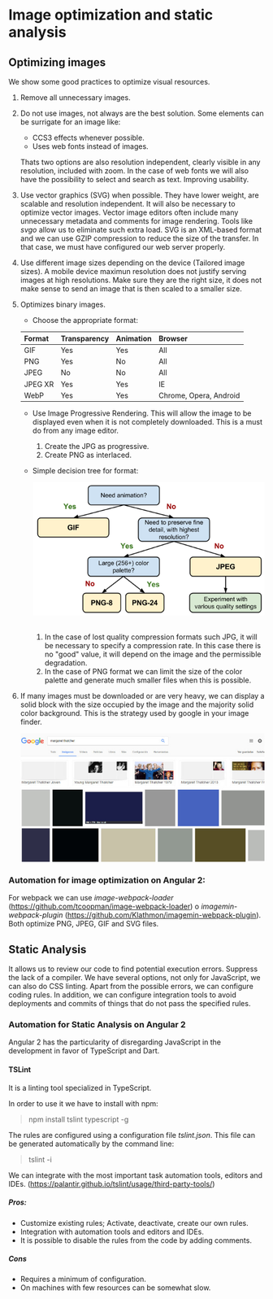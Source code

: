 # Image optimization and static analysis

## Optimizing images

We show some good practices to optimize visual resources.

1. Remove all unnecessary images.
2. Do not use images, not always are the best solution. Some elements can be surrigate for an image like:

    * CCS3 effects whenever possible.
    * Uses web fonts instead of images.

    Thats two options are also resolution independent, clearly visible in any resolution, included with zoom. In the case of web fonts we will also have the possibility to select and search as text. Improving usability.

3. Use vector graphics (SVG) when possible. They have lower weight, are scalable and resolution independent.
It will also be necessary to optimize vector images. Vector image editors often include many unnecessary metadata and comments for image rendering. Tools like *svgo* allow us to eliminate such extra load.
SVG is an XML-based format and we can use GZIP compression to reduce the size of the transfer. In that case, we must have configured our web server properly.

4. Use different image sizes depending on the device (Tailored image sizes). A mobile device maximun resolution does not justify serving images at high resolutions. Make sure they are the right size, it does not make sense to send an image that is then scaled to a smaller size.

5. Optimizes binary images.

    * Choose the appropriate format:


    | Format | Transparency | Animation | Browser
    | --- | --- | --- | ---
    | GIF | Yes | Yes | All
    | PNG | Yes | No | All
    | JPEG | No | No | All
    | JPEG XR | Yes | Yes | IE
    | WebP | Yes | Yes | Chrome, Opera, Android


    * Use Image Progressive Rendering. This will allow the image to be displayed even when it is not completely downloaded. This is a must do from any image editor.
        
        1. Create the JPG as progressive.
        2. Create PNG as interlaced.

    * Simple decision tree for format:

        ![alt text](./resources/format-tree.png "Graphic format decision tree")
    
        1. In the case of lost quality compression formats such JPG, it will be necessary to specify a compression rate. In this case there is no "good" value, it will depend on the image and the permissible degradation.
        2. In the case of PNG format we can limit the size of the color palette and generate much smaller files when this is possible.

6. If many images must be downloaded or are very heavy, we can display a solid block with the size occupied by the image and the majority solid color background. This is the strategy used by google in your image finder.

    ![alt text](./resources/google-search.jpg "Google example")

### Automation for image optimization on Angular 2:

For webpack we can use *image-webpack-loader* (https://github.com/tcoopman/image-webpack-loader) o *imagemin-webpack-plugin* (https://github.com/Klathmon/imagemin-webpack-plugin). Both optimize PNG, JPEG, GIF and SVG files.

## Static Analysis

It allows us to review our code to find potential execution errors. Suppress the lack of a compiler. We have several options, not only for JavaScript, we can also do CSS linting. Apart from the possible errors, we can configure coding rules. In addition, we can configure integration tools to avoid deployments and commits of things that do not pass the specified rules.

### Automation for Static Analysis on Angular 2

Angular 2 has the particularity of disregarding JavaScript in the development in favor of TypeScript and Dart.

#### TSLint

It is a linting tool specialized in TypeScript.

In order to use it we have to install with npm:

> npm install tslint typescript -g

The rules are configured using a configuration file *tslint.json*. This file can be generated automatically by the command line:

> tslint -i

We can integrate with the most important task automation tools, editors and IDEs. (https://palantir.github.io/tslint/usage/third-party-tools/)

##### Pros:

* Customize existing rules; Activate, deactivate, create our own rules.
* Integration with automation tools and editors and IDEs.
* It is possible to disable the rules from the code by adding comments.

##### Cons

* Requires a minimum of configuration.
* On machines with few resources can be somewhat slow.